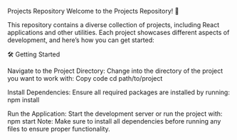 Projects Repository
Welcome to the Projects Repository! 🚀

This repository contains a diverse collection of projects, including React applications and other utilities. Each project showcases different aspects of development, and here’s how you can get started:

🛠️ Getting Started

Navigate to the Project Directory:
Change into the directory of the project you want to work with:
Copy code
cd path/to/project

Install Dependencies:
Ensure all required packages are installed by running:
npm install

Run the Application:
Start the development server or run the project with:
npm start
Note: Make sure to install all dependencies before running any files to ensure proper functionality.

